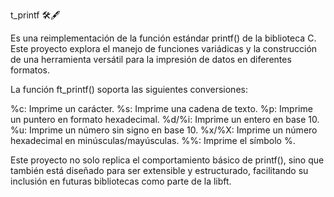 t_printf 🛠️🖋️

Es una reimplementación de la función estándar printf() de la biblioteca C. 
Este proyecto explora el manejo de funciones variádicas y la construcción de una herramienta versátil para la impresión de datos en diferentes formatos.

La función ft_printf() soporta las siguientes conversiones:

%c: Imprime un carácter.
%s: Imprime una cadena de texto.
%p: Imprime un puntero en formato hexadecimal.
%d/%i: Imprime un entero en base 10.
%u: Imprime un número sin signo en base 10.
%x/%X: Imprime un número hexadecimal en minúsculas/mayúsculas.
%%: Imprime el símbolo %.

Este proyecto no solo replica el comportamiento básico de printf(), sino que también está diseñado para ser extensible y estructurado,
facilitando su inclusión en futuras bibliotecas como parte de la libft.
